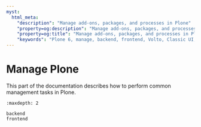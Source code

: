```yaml
---
myst:
  html_meta:
    "description": "Manage add-ons, packages, and processes in Plone"
    "property=og:description": "Manage add-ons, packages, and processes in Plone"
    "property=og:title": "Manage add-ons, packages, and processes in Plone"
    "keywords": "Plone 6, manage, backend, frontend, Volto, Classic UI, add-ons, packages, processes, cookiecutter, Zope"
---
```


# Manage Plone

This part of the documentation describes how to perform common management tasks in Plone.


```{toctree}
:maxdepth: 2

backend
frontend
```
